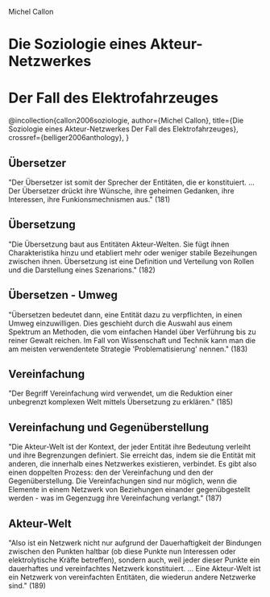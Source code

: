 Michel Callon

# Die Soziologie eines Akteur-Netzwerkes
# Der Fall des Elektrofahrzeuges

@incollection{callon2006soziologie,
 author={Michel Callon}, 
 title={Die Soziologie eines Akteur-Netzwerkes Der Fall des Elektrofahrzeuges}, 
 crossref={belliger2006anthology},
}

## Übersetzer
"Der Übersetzer ist somit der Sprecher der Entitäten, die er konstituiert. ... Der Übersetzer drückt ihre Wünsche, ihre geheimen Gedanken, ihre Interessen, ihre Funkionsmechnismen aus." (181)

## Übersetzung
"Die Übersetzung baut aus Entitäten Akteur-Welten. Sie fügt ihnen Charakteristika hinzu und etabliert mehr oder weniger stabile Bezeihungen zwischen ihnen. Übersetzung ist eine Definition und Verteilung von Rollen und die Darstellung eines Szenarions." (182)

## Übersetzen - Umweg
"Übersetzen bedeutet dann, eine Entität dazu zu verpflichten, in einen Umweg einzuwilligen. Dies geschieht durch die Auswahl aus einem Spektrum an Methoden, die vom einfachen Handel über Verführung bis zu reiner Gewalt reichen. Im Fall von Wissenschaft und Technik kann man die am meisten verwendentete Strategie 'Problematisierung' nennen." (183)

## Vereinfachung
"Der Begriff Vereinfachung wird verwendet, um die Reduktion einer unbegrenzt komplexen Welt mittels Übersetzung zu erklären." (185)

## Vereinfachung und Gegenüberstellung
"Die Akteur-Welt ist der Kontext, der jeder Entität ihre Bedeutung verleiht und ihre Begrenzungen definiert. Sie erreicht das, indem sie die Entität mit anderen, die innerhalb eines Netzwerkes existieren, verbindet. Es gibt also einen doppelten Prozess: den der Vereinfachung und den der Gegenüberstellung. Die Vereinfachungen sind nur möglich, wenn die Elemente in einem Netzwerk von Beziehungen einander gegenübgestellt werden - was im Gegenzugg ihre Vereinfachung verlangt." (187)

## Akteur-Welt
"Also ist ein Netzwerk nicht nur aufgrund der Dauerhaftigkeit der Bindungen zwischen den Punkten haltbar (ob diese Punkte nun Interessen oder elektrolytische Kräfte betreffen), sondern auch, weil jeder dieser Punkte ein dauerhaftes und vereinfachtes Netzwerk konstituiert. ... Eine Akteur-Welt ist ein Netzwerk von vereinfachten Entitäten, die wiederun andere Netzwerke sind." (189)
